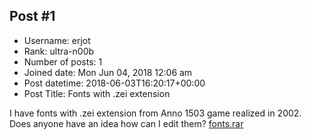 ## Post #1
- Username: erjot
- Rank: ultra-n00b
- Number of posts: 1
- Joined date: Mon Jun 04, 2018 12:06 am
- Post datetime: 2018-06-03T16:20:17+00:00
- Post Title: Fonts with .zei extension

I have fonts with .zei extension from Anno 1503 game realized in 2002. Does anyone have an idea how can I edit them?
[fonts.rar](https://xentaxbackup.github.io/file/14422_fonts.rar)
